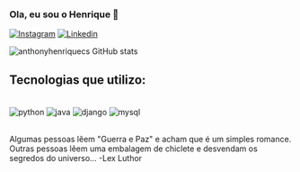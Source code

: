 ### Ola, eu sou o Henrique 👾

[![Instagram](https://img.shields.io/badge/Instagram-E4405F?style=for-the-badge&logo=instagram&logoColor=white
)](https://www.instagram.com/anthony_henriquecs)
[![Linkedin](https://img.shields.io/badge/LinkedIn-0077B5?style=for-the-badge&logo=linkedin&logoColor=white
)](https://www.linkedin.com/in/henrique-anthony-27a5a3248)

![anthonyhenriquecs GitHub stats](https://github-readme-stats.vercel.app/api?username=anthonyhenriquecs&show_icons=true&theme=radical)

## Tecnologias que utilizo:
<div style="display: inline_block"><br/>
  <img align="center" alt="python" scr="https://img.shields.io/badge/Python-3776AB?style=for-the-badge&logo=python&logoColor=white" />
  <img align="center" alt="java" scr="https://img.shields.io/badge/Java-ED8B00?style=for-the-badge&logo=openjdk&logoColor=white" />
  <img align="center" alt="django" scr="https://img.shields.io/badge/Django-092E20?style=for-the-badge&logo=django&logoColor=white" />
  <img align="center" alt="mysql" scr="https://img.shields.io/badge/MySQL-00000F?style=for-the-badge&logo=mysql&logoColor=white" />
</div><br/>

Algumas pessoas lêem "Guerra e Paz" e acham que é um simples romance. Outras pessoas lêem uma embalagem de chiclete e desvendam os segredos do universo...
-Lex Luthor
